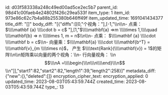 id: d03f583338a248c49ed00ad5ce2ec5b7
parent_id: 98d41c00faeb4e24802f426c29ea533f
item_type: 1
item_id: 973e86c62c7b4a88b255380b646ff49f
item_updated_time: 1691041434377
title_diff: "[]"
body_diff: "[{\"diffs\":[[0,\"个视角：\"],[-1,\"\\\n\\\n- 点乘： $\\\\mathbf {a} \\\\cdot b = c$  \"],[1,\"$\\\\mathbf{a} =>m \\\\times 1,\\\\quad \\\\mathbf{b} => n \\\\times 1, m = n$\\\n\\\n- 点乘： $\\\\mathbf {a} \\\\cdot \\\\mathbf b = c$\\\n- 向量乘：$\\\\mathbf{a} \\\\cdot \\\\mathbf{b^T} = \\\\mathbf{v}_{m \\\\times n}$， 产生 $\\\\text{Rank}(\\\\mathbf{v}) = 1$的矩阵\\\n\\\n矩阵乘以向量的两个视角：\\\n- 行向量视角： \\\n$$\\\nA =\\\\begin{\\\n\\\n\\\\end}\\\n$$\\\n\"]],\"start1\":82,\"start2\":82,\"length1\":39,\"length2\":258}]"
metadata_diff: {"new":{},"deleted":[]}
encryption_cipher_text: 
encryption_applied: 0
updated_time: 2023-08-03T05:43:59.744Z
created_time: 2023-08-03T05:43:59.744Z
type_: 13
